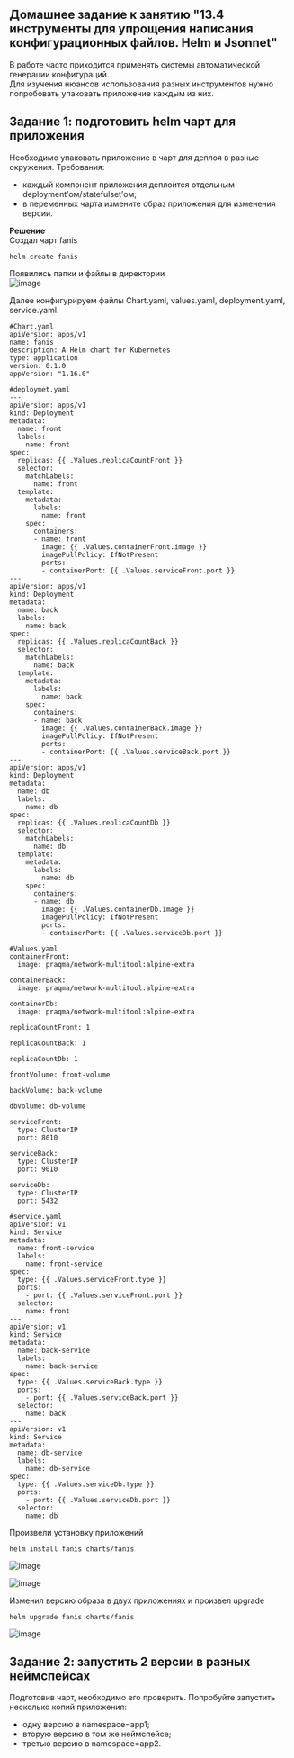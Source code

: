 ## Домашнее задание к занятию "13.4 инструменты для упрощения написания конфигурационных файлов. Helm и Jsonnet"   
    
В работе часто приходится применять системы автоматической генерации конфигураций.    
Для изучения нюансов использования разных инструментов нужно попробовать упаковать приложение каждым из них.    

## Задание 1: подготовить helm чарт для приложения
Необходимо упаковать приложение в чарт для деплоя в разные окружения. Требования:    
* каждый компонент приложения деплоится отдельным deployment’ом/statefulset’ом;    
* в переменных чарта измените образ приложения для изменения версии.     
     
**Решение**   
Создал чарт fanis   
```
helm create fanis
```
Появились папки и файлы в директории    
![image](https://user-images.githubusercontent.com/87299405/180748214-01adf4cf-7cc2-4d65-84d0-4b209bccd241.png)    
    
Далее конфигурируем файлы Chart.yaml, values.yaml, deployment.yaml, service.yaml.
```
#Chart.yaml
apiVersion: apps/v1
name: fanis
description: A Helm chart for Kubernetes
type: application
version: 0.1.0
appVersion: "1.16.0"
```    
```
#deploymet.yaml
---
apiVersion: apps/v1
kind: Deployment
metadata:
  name: front
  labels:
    name: front
spec:
  replicas: {{ .Values.replicaCountFront }}
  selector:
    matchLabels:
      name: front
  template:
    metadata:
      labels:
        name: front
    spec:
      containers:
      - name: front
        image: {{ .Values.containerFront.image }}
        imagePullPolicy: IfNotPresent
        ports:
        - containerPort: {{ .Values.serviceFront.port }}
---
apiVersion: apps/v1
kind: Deployment
metadata:
  name: back
  labels:
    name: back
spec:
  replicas: {{ .Values.replicaCountBack }}
  selector:
    matchLabels:
      name: back
  template:
    metadata:
      labels:
        name: back
    spec:
      containers:
      - name: back
        image: {{ .Values.containerBack.image }}
        imagePullPolicy: IfNotPresent
        ports:
        - containerPort: {{ .Values.serviceBack.port }}
---
apiVersion: apps/v1
kind: Deployment
metadata:
  name: db
  labels:
    name: db
spec:
  replicas: {{ .Values.replicaCountDb }}
  selector:
    matchLabels:
      name: db
  template:
    metadata:
      labels:
        name: db
    spec:
      containers:
      - name: db
        image: {{ .Values.containerDb.image }}
        imagePullPolicy: IfNotPresent
        ports:
        - containerPort: {{ .Values.serviceDb.port }}
```
```
#Values.yaml
containerFront:
  image: praqma/network-multitool:alpine-extra

containerBack:
  image: praqma/network-multitool:alpine-extra

containerDb:
  image: praqma/network-multitool:alpine-extra

replicaCountFront: 1

replicaCountBack: 1

replicaCountDb: 1

frontVolume: front-volume

backVolume: back-volume

dbVolume: db-volume

serviceFront:
  type: ClusterIP
  port: 8010

serviceBack:
  type: ClusterIP
  port: 9010

serviceDb:
  type: ClusterIP
  port: 5432
```
```
#service.yaml
apiVersion: v1
kind: Service
metadata:
  name: front-service
  labels:
    name: front-service
spec:
  type: {{ .Values.serviceFront.type }}
  ports:
    - port: {{ .Values.serviceFront.port }}
  selector:
    name: front
---
apiVersion: v1
kind: Service
metadata:
  name: back-service
  labels:
    name: back-service
spec:
  type: {{ .Values.serviceBack.type }}
  ports:
    - port: {{ .Values.serviceBack.port }}
  selector:
    name: back
---
apiVersion: v1
kind: Service
metadata:
  name: db-service
  labels:
    name: db-service
spec:
  type: {{ .Values.serviceDb.type }}
  ports:
    - port: {{ .Values.serviceDb.port }}
  selector:
    name: db
```
Произвели установку приложений    
```
helm install fanis charts/fanis
```
    
![image](https://user-images.githubusercontent.com/87299405/180753348-caeefee1-1c28-43a9-bdf6-f0d5159ff84d.png)    
     
![image](https://user-images.githubusercontent.com/87299405/180755435-0e44c2d8-0dbf-497c-ba1d-6e628dcbbfcc.png)    
    
Изменил версию образа в двух приложениях и произвел upgrade    
```
helm upgrade fanis charts/fanis
```    
![image](https://user-images.githubusercontent.com/87299405/180757086-832362d4-c862-4a72-98df-e79451937975.png)     
    


## Задание 2: запустить 2 версии в разных неймспейсах    
Подготовив чарт, необходимо его проверить. Попробуйте запустить несколько копий приложения:    
* одну версию в namespace=app1;   
* вторую версию в том же неймспейсе;    
* третью версию в namespace=app2.    
           
